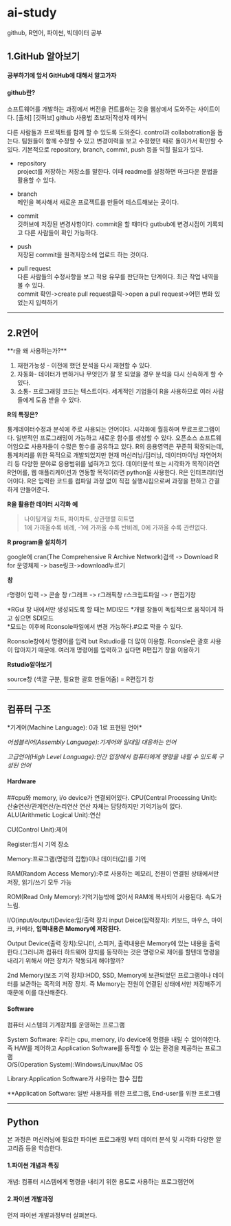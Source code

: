 # ai-study
github, R언어, 파이썬, 빅데이터 공부

<H2>1.GitHub 알아보기</H2>
<h4>공부하기에 앞서 GitHub에 대해서 알고가자</h4>
<h4>github란?</h4>
소프트웨어를 개발하는 과정에서 버전을 컨트롤하는 것을 웹상에서 도와주는 사이트이다. 
[출처] [깃허브] github 사용법 초보자|작성자 메카닉

다른 사람들과 프로젝트를 함께 할 수 있도록 도와준다. control과 collabotration을 돕는다.
팀원들이 함께 수정할 수 있고 변경이력을 보고 수정했던 때로 돌아가서 확인할 수 있다.
기본적으로 repository, branch, commit, push 등을 익힐 필요가 있다.

* repository
<br>project를 저장하는 저장소를 말한다. 이때 readme를 설정하면 마크다운 문법을 활용할 수 있다.</br>

* branch
<br>메인을 복사해서 새로운 프로젝트를 만들어 테스트해보는 곳이다.</br>

* commit
<br>깃허브에 저장된 변경사항이다. commit을 할 때마다 gutbub에 변경시점이 기록되고 다른 사람들이 확인 가능하다.</br>

* push
<br>저장된 commit을 원격저장소에 업로드 하는 것이다.</br>

* pull request
<br>다른 사람들의 수정사항을 보고 적용 유무를 판단하는 단계이다. 최근 작업 내역을 볼 수 있다.</br>
commit 확인->create pull request클릭->open a pull request->어떤 변화 있었는지 입력하기

<hr></hr>
<h2>2.R언어</h2>
**r을 왜 사용하는가?**

1. 재현가능성 - 이전에 했던 분석을 다시 재현할 수 있다.   
2. 자동화- 데이터가 변하거나 무엇인가 잘 못 되었을 경우 분석을 다시 신속하게 할 수 있다.   
3. 소통- 프로그래밍 코드는 텍스트이다. 세계적인 기업들이 R을 사용하므로 여러 사람들에게 도움 받을 수 있다.

**R의 특징은?**

<h>통계데이터수정과 분석에 주로 사용되는 언어이다. 시각화에 월등하며 무료프로그램이다.
일반적인 프로그래밍이 가능하고 새로운 함수를 생성할 수 있다.
오픈소스 소프트웨어임으로 사용자들이 수많은 함수를 공유하고 있다. R의 응용영역은 꾸준히 확장되는데, 통계처리를 위한 목적으로 개발되었지만 현재 머신러닝/딥러닝, 데이터마이닝 자연어처리 등 다양한 분야로 응용범위를 넓혀가고 있다.
데이터분석 또는 시각화가 목적이라면 R언어를, 웹 애플리케이션과 연동할 목적이라면 python을 사용한다. R은 인터프리터언어이다. R은 입력한 코드를 컴파일 과정 없이 직접 실행시킴으로써 과정을 편하고 간결하게 만들어준다.</h>

**R을 활용한 데이터 시각화 예**

>  나이팅게일 차트, 파이차트, 상관행렬 히트맵   
   1에 가까울수록 비례, -1에 가까울 수록 반비례, 0에 가까울 수록 관련없다.

**R program을 설치하기**

google에 cran(The Comprehensive R Archive Network)검색 -> Download R for 운영체제 -> base링크->download누르기

**창**

 r명령어 입력 -> 콘솔 창
 r그래프 -> r그래픽창
 r스크립트파일 -> r 편집기창

*RGui 창 내에서만 생성되도록 할 때는 MDI모드
*개별 창들이 독립적으로 움직이게 하고 싶으면 SDI모드   
*모드는 이후에 Rconsole파일에서 변경 가능하다.#으로 막을 수 있다.   

Rconsole창에서 명령어를 입력 but Rstudio를 더 많이 이용함. Rconsle은 괄호 사용이 많아지기 때문에.
여러개 명령어를 입력하고 싶다면 R편집기 창을 이용하기

**Rstudio알아보기**

source창 (색깔 구분, 필요한 괄호 만들어줌) = R편집기 창
<hr></hr>

<h2>컴퓨터 구조</h2>
*기계어(Machine Language): 0과 1로 표현된 언어*

*어셈블리어(Assembly Language):기계어와 일대일 대응하는 언어*

*고급언어(High Level Language):인간 입장에서 컴퓨터에게 명령을 내릴 수 있도록 구성된 언어*

<h4>Hardware</h4>
##cpu와 memory, i/o device가 연결되어있다.
CPU(Central Processing Unit): 산술연산/관계연산/논리연산
연산 자체는 담당하지만 기억기능이 없다.
   ALU(Arithmetic Logical Unit):연산
  
   CU(Control Unit):제어   
   
   Register:임시 기억 장소   

Memory:프로그램(명령의 집합)이나 데이터(값)를 기억  

   RAM(Random Access Memory):주로 사용하는 메모리, 전원이 연결된 상태에서만 저장, 읽기/쓰기 모두 가능
   
   ROM(Read Only Memory):기억기능밖에 없어서 RAM에 복사되어 사용된다. 속도가 느림.
   
I/O(input/output)Device:입/출력 장치
   input Deice(입력장치): 키보드, 마우스, 마이크, 카메라, **입력내용은 Memory에 저장된다.**
   
   Output Device(출력 장치):모니터, 스피커, 출력내용은 Memory에 있는 내용을 출력한다.(그러니까 컴퓨터 하드웨어 장치를 동작하는 것은 명령으로 제어를 할텐데 명령을 내리기 위해서 어떤 장치가 작동되게 해야할까? 
   
   2nd Memory(보조 기억 장치):HDD, SSD, Memory에 보관되었던 프로그램이나 데이터를 보관하는 목적의 저장 장치. 즉 Memory는 전원이 연결된 상태에서만 저장해주기 때문에 이를 대신해준다.
   
<h4>Software</h4>
컴퓨터 시스템의 기계장치를 운영하는 프로그램

   System Software: 우리는 cpu, memory, i/o device에 명령을 내릴 수 있어야한다. 즉 H/W를 제어하고 Application Software를 동작할 수 있는 환경을 제공하는 프로그램   
   O/S(Operation System):Windows/Linux/Mac OS
   
   Library:Application Software가 사용하는 함수 집합
   
   **Application Software: 일반 사용자를 위한 프로그램, End-user를 위한 프로그램

<hr></hr>

<H2>Python</H2>
본 과정은 머신러닝에 필요한 파이썬 프로그래밍 부터 데이터 분석 및 시각화 다양한 알고리즘 등을 학습한다.

<h4>1.파이썬 개념과 특징</h4>
개념: 컴퓨터 시스템에게 명령을 내리기 위한 용도로 사용하는 프로그램언어

<h4>2.파이썬 개발과정</h4>
먼저 파이썬 개발과정부터 살펴본다. 

